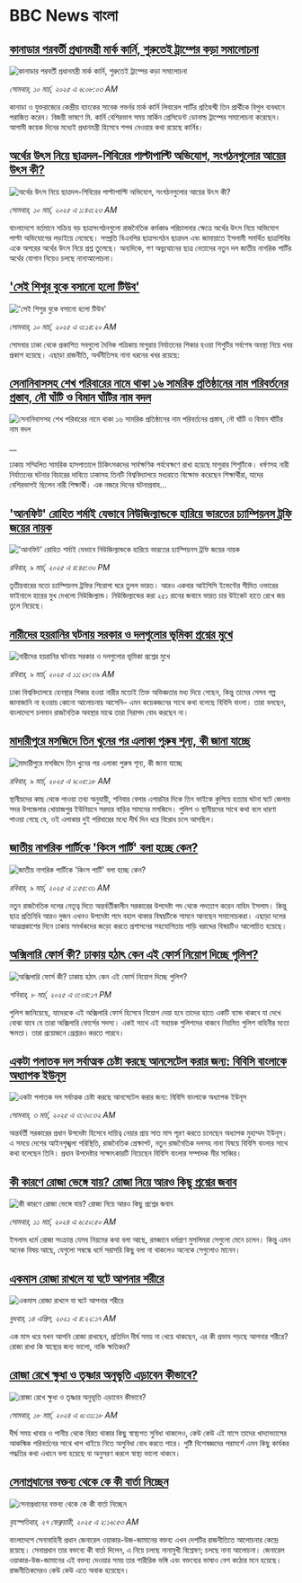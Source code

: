 # BBC News বাংলা## [কানাডার পরবর্তী প্রধানমন্ত্রী মার্ক কার্নি, শুরুতেই ট্রাম্পের কড়া সমালোচনা](https://www.bbc.com/bengali/articles/cd657zqjpv6o?at_campaign=githubrss)![কানাডার পরবর্তী প্রধানমন্ত্রী মার্ক কার্নি, শুরুতেই ট্রাম্পের কড়া সমালোচনা](https://ichef.bbci.co.uk/ace/standard/240/cpsprodpb/b8f3/live/9856d780-fd6f-11ef-8c03-7dfdbeeb2526.jpg)_সোমবার, ১০ মার্চ, ২০২৫ এ ৬:০৮:০৩ AM_কানাডা ও যুক্তরাজ্যের কেন্দ্রীয় ব্যাংকের সাবেক গভর্নর মার্ক কার্নি লিবারেল পার্টির প্রতিদ্বন্দ্বী তিন প্রার্থীকে বিপুল ব্যবধানে পরাজিত করেন।  বিজয়ী ভাষণে মি. কার্নি বেশিরভাগ সময় মার্কিন প্রেসিডেন্ট ডোনাল্ড ট্রাম্পের সমালোচনা করেছেন। আগামী কয়েক দিনের মধ্যেই প্রধানমন্ত্রী হিসেবে শপথ নেওয়ার কথা রয়েছে কার্নির।## [অর্থের উৎস নিয়ে ছাত্রদল-শিবিরের পাল্টাপাল্টি অভিযোগ, সংগঠনগুলোর আয়ের উৎস কী?](https://www.bbc.com/bengali/articles/cy4l0l78kxko?at_campaign=githubrss)![অর্থের উৎস নিয়ে ছাত্রদল-শিবিরের পাল্টাপাল্টি অভিযোগ, সংগঠনগুলোর আয়ের উৎস কী?](https://ichef.bbci.co.uk/ace/standard/240/cpsprodpb/3cef/live/7cd2f1f0-fcee-11ef-9e61-71ee71f26eb1.jpg)_সোমবার, ১০ মার্চ, ২০২৫ এ ১:৪৩:২৩ AM_বাংলাদেশে বর্তমানে সক্রিয় বড় ছাত্রসংগঠনগুলো রাজনৈতিক কর্মকাণ্ড পরিচালনার ক্ষেত্রে অর্থের উৎস নিয়ে অভিযোগ পাল্টা অভিযোগের লড়াইয়ে নেমেছে। সম্প্রতি  বিএনপির ছাত্রসংগঠন ছাত্রদল এবং জামায়াতে ইসলামী সমর্থিত ছাত্রশিবির একে অপরের অর্থের উৎস নিয়ে প্রশ্ন তুলেছে। অন্যদিকে, গণ অভ্যুত্থানের ছাত্র নেতাদের নতুন দল জাতীয় নাগরিক পার্টির অর্থের যোগান নিয়েও চলছে নানাআলোচনা।## ['সেই শিশুর বুকে বসানো হলো টিউব'](https://www.bbc.com/bengali/articles/c1mn38jxd35o?at_campaign=githubrss)!['সেই শিশুর বুকে বসানো হলো টিউব'](https://ichef.bbci.co.uk/ace/standard/240/cpsprodpb/fc23/live/b3196f80-fd59-11ef-84de-a757e6a7172c.jpg)_সোমবার, ১০ মার্চ, ২০২৫ এ ৩:১৪:২০ AM_সোমবার ঢাকা থেকে প্রকাশিত সবগুলো দৈনিক পত্রিকায় মাগুরায় নির্যাতনের শিকার হওয়া শিশুটির সর্বশেষ অবস্থা নিয়ে খবর প্রকাশ হয়েছে। এছাড়া রাজনীতি, অর্থনীতিসহ নানা ধরনের খবর রয়েছে:## [সেনানিবাসসহ শেখ পরিবারের নামে থাকা ১৬ সামরিক প্রতিষ্ঠানের নাম পরিবর্তনের প্রস্তাব, নৌ ঘাঁটি ও বিমান ঘাঁটির নাম বদল](https://www.bbc.co.uk/bengali/live/c0mwxn4mem4t?at_campaign=githubrss)![সেনানিবাসসহ শেখ পরিবারের নামে থাকা ১৬ সামরিক প্রতিষ্ঠানের নাম পরিবর্তনের প্রস্তাব, নৌ ঘাঁটি ও বিমান ঘাঁটির নাম বদল](https://ichef.bbci.co.uk/ace/standard/240/cpsprodpb/de20/live/89201300-fcdc-11ef-9e61-71ee71f26eb1.jpg)__ঢাকায় সম্মিলিত সামরিক হাসপাতালে চিকিৎসকদের সার্বক্ষণিক পর্যবেক্ষণে রাখা হয়েছে মাগুরার শিশুটিকে। ধর্ষণসহ নারী নির্যাতনের ঘটনার বিচারের দাবিতে ঢাকাসহ তিনটি বিশ্ববিদ্যালয়ে মধ্যরাতে বিক্ষোভ করেছেন শিক্ষার্থীরা, যাদের বেশিরভাগই ছিলেন নারী শিক্ষার্থী। এক নজরে দিনের ঘটনাপ্রবাহ...## ['আনফিট' রোহিত শর্মাই যেভাবে নিউজিল্যান্ডকে হারিয়ে ভারতের চ্যাম্পিয়নস ট্রফি জয়ের নায়ক](https://www.bbc.com/bengali/articles/ce98d2e2yeko?at_campaign=githubrss)!['আনফিট' রোহিত শর্মাই যেভাবে নিউজিল্যান্ডকে হারিয়ে ভারতের চ্যাম্পিয়নস ট্রফি জয়ের নায়ক](https://ichef.bbci.co.uk/ace/standard/240/cpsprodpb/fb46/live/39e1a380-fd04-11ef-8c03-7dfdbeeb2526.jpg)_রবিবার, ৯ মার্চ, ২০২৫ এ ৪:৪৫:৩০ PM_তৃতীয়বারের মতো চ্যাম্পিয়নস ট্রফির শিরোপা ঘরে তুলল ভারত। আরও একবার আইসিসি ইভেন্টের সীমিত ওভারের ফাইনালে হারের মুখ দেখলো নিউজিল্যান্ড। নিউজিল্যান্ডের করা ২৫১ রানের জবাবে ভারত চার উইকেট হাতে রেখে জয় তুলে নিয়েছে।## [নারীদের হয়রানির ঘটনায় সরকার ও  দলগুলোর ভূমিকা প্রশ্নের মুখে](https://www.bbc.com/bengali/articles/cn7v247rr2do?at_campaign=githubrss)![নারীদের হয়রানির ঘটনায় সরকার ও  দলগুলোর ভূমিকা প্রশ্নের মুখে](https://ichef.bbci.co.uk/ace/standard/240/cpsprodpb/e6a8/live/d32b8520-fc2c-11ef-8d3c-af08a8ab874d.jpg)_রবিবার, ৯ মার্চ, ২০২৫ এ ১১:২৮:৩৯ AM_ঢাকা বিশ্ববিদ্যালয়ে হেনস্থার শিকার হওয়া নারীর মতোই তিক্ত অভিজ্ঞতার মধ্য দিয়ে গেছেন, কিন্তু তাদের সেসব গল্প জানাজানি না হওয়ায় কোনো আলোচনায় আসেনি– এমন কয়েকজনের সাথে কথা বলেছে বিবিসি বাংলা। তারা বলছেন, বাংলাদেশে চলমান রাজনৈতিক অবস্থার মাঝে তারা নিরাপদ বোধ করছেন না।## [মাদারীপুরে মসজিদে তিন খুনের পর এলাকা পুরুষ শূন্য, কী জানা যাচ্ছে](https://www.bbc.com/bengali/articles/cm2je7j7z41o?at_campaign=githubrss)![মাদারীপুরে মসজিদে তিন খুনের পর এলাকা পুরুষ শূন্য, কী জানা যাচ্ছে](https://ichef.bbci.co.uk/ace/standard/240/cpsprodpb/6308/live/ab7947e0-fcbf-11ef-896e-d7e7fb1719a4.jpg)_রবিবার, ৯ মার্চ, ২০২৫ এ ৯:০৫:১৮ AM_স্থানীয়দের কাছ থেকে পাওয়া তথ্য অনুযায়ী, শনিবার বেলার এগারটার দিকে তিন ভাইকে কুপিয়ে হত্যার ঘটনা ঘটে জেলার সদর উপজেলার খোয়াজপুর ইউনিয়নে সরদার বাড়ির সামনের মসজিদে। পুলিশ ও স্থানীয়দের সাথে কথা বলে ধারণা পাওয়া গেছে যে, ওই এলাকার দুই পরিবারের মধ্যে দীর্ঘ দিন ধরে বিরোধ চলে আসছিল।## [জাতীয় নাগরিক পার্টিকে 'কিংস পার্টি' বলা হচ্ছে কেন?](https://www.bbc.com/bengali/articles/cvg14qn9q98o?at_campaign=githubrss)![জাতীয় নাগরিক পার্টিকে 'কিংস পার্টি' বলা হচ্ছে কেন?](https://ichef.bbci.co.uk/ace/standard/240/cpsprodpb/2ca4/live/6eb8c1f0-faa3-11ef-9e61-71ee71f26eb1.jpg)_রবিবার, ৯ মার্চ, ২০২৫ এ ১:৫৫:৩১ AM_নতুন রাজনৈতিক দলের নেতৃত্ব দিতে অন্তর্বর্তীকালীন সরকারের উপদেষ্টা পদ থেকে পদত্যাগ করেন নাহিদ ইসলাম। কিন্তু ছাত্র প্রতিনিধি আরও দুজন এখনও উপদেষ্টা পদে বহাল থাকার বিষয়টিকে সামনে আনছেন  সমালোচকরা। এছাড়া দলের আত্মপ্রকাশের দিনে ঢাকায় সমর্থকদের জড়ো করতে প্রশাসনের সহযোগিতায় গাড়ি বরাদ্দের বিষয়টিও আলোচিত হয়েছে।## [অক্সিলারি ফোর্স কী? ঢাকায় হঠাৎ কেন এই ফোর্স নিয়োগ দিচ্ছে পুলিশ?](https://www.bbc.com/bengali/articles/c1jpz78e0g7o?at_campaign=githubrss)![অক্সিলারি ফোর্স কী? ঢাকায় হঠাৎ কেন এই ফোর্স নিয়োগ দিচ্ছে পুলিশ?](https://ichef.bbci.co.uk/ace/standard/240/cpsprodpb/9e8c/live/87976020-fc2c-11ef-8d3c-af08a8ab874d.jpg)_শনিবার, ৮ মার্চ, ২০২৫ এ ৩:৩৪:১৭ PM_পুলিশ জানিয়েছে, যাদেরকে এই অক্সিলারি ফোর্স হিসেবে নিয়োগ দেয়া হবে তাদের হাতে  একটি ব্যান্ড থাকবে যা দেখে বোঝা যাবে যে তারা অক্সিলারি ফোর্সের সদস্য। একই সাথে এই সহায়ক পুলিশদের থাকবে নিয়মিত পুলিশ বাহিনীর মতো ক্ষমতা। তারা প্রয়োজনে গ্রেপ্তারও করতে পারবে।## [একটা পলাতক দল সর্বাত্মক চেষ্টা করছে আনসেটেল করার জন্য:  বিবিসি বাংলাকে অধ্যাপক ইউনূস ](https://www.bbc.com/bengali/articles/cn4yy9gr8dlo?at_campaign=githubrss)![একটা পলাতক দল সর্বাত্মক চেষ্টা করছে আনসেটেল করার জন্য:  বিবিসি বাংলাকে অধ্যাপক ইউনূস ](https://ichef.bbci.co.uk/ace/standard/240/cpsprodpb/62c1/live/00c95a20-f5bb-11ef-896e-d7e7fb1719a4.jpg)_সোমবার, ৩ মার্চ, ২০২৫ এ ৩:৩০:৩২ AM_অন্তর্বর্তী সরকারের প্রধান উপদেষ্টা হিসেবে দায়িত্ব নেয়ার প্রায় সাত মাস পূরণ করতে চলেছেন অধ্যাপক মুহাম্মদ ইউনূস। এ সময়ে দেশের আইনশৃঙ্খলা পরিস্থিতি, রাজনৈতিক প্রেক্ষাপট, নতুন রাজনৈতিক দলসহ নানা বিষয়ে বিবিসি বাংলার সাথে কথা বলেছেন তিনি। প্রধান উপদেষ্টার সাক্ষাৎকারটি নিয়েছেন বিবিসি বাংলার সম্পাদক মীর সাব্বির।## [কী কারণে রোজা ভেঙ্গে যায়? রোজা নিয়ে আরও কিছু প্রশ্নের জবাব](https://www.bbc.com/bengali/articles/czrzdj2y03lo?at_campaign=githubrss)![কী কারণে রোজা ভেঙ্গে যায়? রোজা নিয়ে আরও কিছু প্রশ্নের জবাব](https://ichef.bbci.co.uk/ace/standard/240/cpsprodpb/c195/live/fc7a2c10-dc7a-11ee-8f28-259790e80bba.jpg)_সোমবার, ১১ মার্চ, ২০২৪ এ ৬:৫০:৫০ AM_ইসলাম ধর্মে রোজা সংক্রান্ত যেসব নিয়মের কথা বলা আছে, রমজানে ধর্মপ্রাণ মুসলিমরা সেগুলো মেনে চলেন। কিন্তু এমন অনেক বিষয় আছে, যেগুলো সম্বন্ধে ধর্মে সরাসরি কিছু বলা না থাকলেও অনেকে সেগুলোও মানেন।## [একমাস রোজা রাখলে যা ঘটে আপনার শরীরে](https://www.bbc.com/bengali/news-44111398?at_campaign=githubrss)![একমাস রোজা রাখলে যা ঘটে আপনার শরীরে](https://ichef.bbci.co.uk/ace/standard/240/cpsprodpb/CA0A/production/_106822715_gettyimages-541284296.jpg)_বুধবার, ১৪ এপ্রিল, ২০২১ এ ৪:২২:১৭ AM_এক মাস ধরে যখন আপনি রোজা রাখছেন, প্রতিদিন দীর্ঘ সময় না খেয়ে থাকছেন, এর কী প্রভাব পড়ছে আপনার শরীরে? রোজা রাখা কি স্বাস্থ্যের জন্য ভালো, নাকি ক্ষতিকর?## [রোজা রেখে ক্ষুধা ও তৃষ্ণার অনুভূতি এড়াবেন কীভাবে? ](https://www.bbc.com/bengali/articles/cz4z9z0v375o?at_campaign=githubrss)![রোজা রেখে ক্ষুধা ও তৃষ্ণার অনুভূতি এড়াবেন কীভাবে? ](https://ichef.bbci.co.uk/ace/standard/240/cpsprodpb/b11a/live/74c16160-e050-11ee-9410-0f893255c2a0.jpg)_সোমবার, ১৮ মার্চ, ২০২৪ এ ৬:৩১:১৮ AM_দীর্ঘ সময় খাবার ও পানীয় থেকে বিরত থাকার কিছু স্বাস্থ্যগত সুবিধা থাকলেও, কেউ কেউ এই মাসে তাদের খাদ্যাভ্যাসের আকস্মিক পরিবর্তনের সাথে খাপ খাইয়ে নিতে অসুবিধা বোধ করতে পারে। পুষ্টি বিশেষজ্ঞদের পরামর্শে এমন কিছু কার্যকর পদ্ধতির কথা এখানে বলা হয়েছে যা অনুসরণ করলে স্বাস্থ্য ভালো থাকবে।## [সেনাপ্রধানের বক্তব্য থেকে কে কী বার্তা নিচ্ছেন](https://www.bbc.com/bengali/articles/cx2rmvxz2d8o?at_campaign=githubrss)![সেনাপ্রধানের বক্তব্য থেকে কে কী বার্তা নিচ্ছেন](https://ichef.bbci.co.uk/ace/standard/240/cpsprodpb/86f9/live/ca3a6c50-f467-11ef-aeb3-bb556fdec0fe.png)_বৃহস্পতিবার, ২৭ ফেব্রুয়ারী, ২০২৫ এ ২:১৬:৫৩ AM_বাংলাদেশে সেনাবাহিনী প্রধান জেনারেল ওয়াকার-উজ-জামানের বক্তব্য এখন দেশটির রাজনীতিতে আলোচনার কেন্দ্রে রয়েছে। সেনাপ্রধান তার বক্তব্যে কী বার্তা দিলেন, এ নিয়ে চলছে নানামুখী বিশ্লেষণ; চলছে নানা আলোচনা। জেনারেল ওয়াকার-উজ-জামানের এই বক্তব্য দেওয়ার সময় তার শারীরিক ভঙ্গি এবং বক্তব্যের ভাষাও বেশ কঠোর মনে হয়েছে। রাজনীতিকদেরও কেউ কেউ এতে  অবাক হয়েছেন।